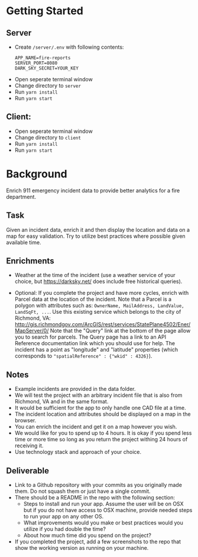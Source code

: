 Getting Started
==========

## Server
 - Create `/server/.env` with following contents:
    ```
    APP_NAME=fire-reports
    SERVER_PORT=8080
    DARK_SKY_SECRET=YOUR_KEY
    ```
 - Open seperate terminal window
 - Change directory to `server`
 - Run `yarn install`
 - Run `yarn start`

## Client:
 - Open seperate terminal window
 - Change directory to `client`
 - Run `yarn install`
 - Run `yarn start`

Background
==========
Enrich 911 emergency incident data to provide better analytics for a fire department.

Task
----
Given an incident data, enrich it and then display the location and data on a map for easy validation. Try to utilize best practices where possible given available time. 

Enrichments
-----------
* Weather at the time of the incident (use a weather service of your choice, but https://darksky.net/ does include free historical queries).

* Optional: If you complete the project and have more cycles, enrich with Parcel data at the location of the incident. Note that a Parcel is a polygon with attributes such as: ```OwnerName, MailAddress, LandValue, LandSqFt, ...```. Use this existing service which belongs to the city of Richmond, VA: http://gis.richmondgov.com/ArcGIS/rest/services/StatePlane4502/Ener/MapServer/0/
Note that the "Query" link at the bottom of the page allow you to search for parcels. The Query page has a link to an API Reference documentation link which you should use for help.  The incident has a point as "longitude" and "latitude" properties (which corresponds to `"spatialReference" : {"wkid" : 4326}`).  

Notes
-----
* Example incidents are provided in the data folder.
* We will test the project with an arbitrary incident file that is also from Richmond, VA and in the same format.
* It would be sufficient for the app to only handle one CAD file at a time.
* The incident location and attributes should be displayed on a map in the browser.
* You can enrich the incident and get it on a map however you wish.
* We would like for you to spend up to 4 hours. It is okay if you spend less time or more time so long as you return the project withing 24 hours of receiving it.
* Use technology stack and approach of your choice.

Deliverable
-----------
* Link to a Github repository with your commits as you originally made them. Do not squash them or just have a single commit. 
* There should be a README in the repo with the following section:
    * Steps to install and run your app. Assume the user will be on OSX but if you do not have access to OSX machine, provide needed steps to run your app on any other OS.
    * What improvements would you make or best practices would you utilize if you had double the time?
    * About how much time did you spend on the project?
* If you completed the project, add a few screenshots to the repo that show the working version as running on your machine.

